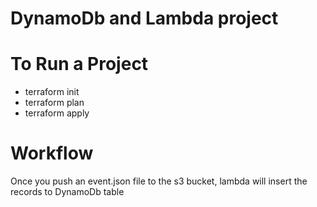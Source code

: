 # DynamoDb and Lambda project

# To Run a Project
- terraform init
- terraform plan
- terraform apply

# Workflow

Once you push an event.json file to the s3 bucket, lambda will insert the records to DynamoDb table
